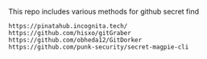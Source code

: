 This repo includes various methods for github secret find
```
https://pinatahub.incognita.tech/
https://github.com/hisxo/gitGraber
https://github.com/obheda12/GitDorker
https://github.com/punk-security/secret-magpie-cli
```
